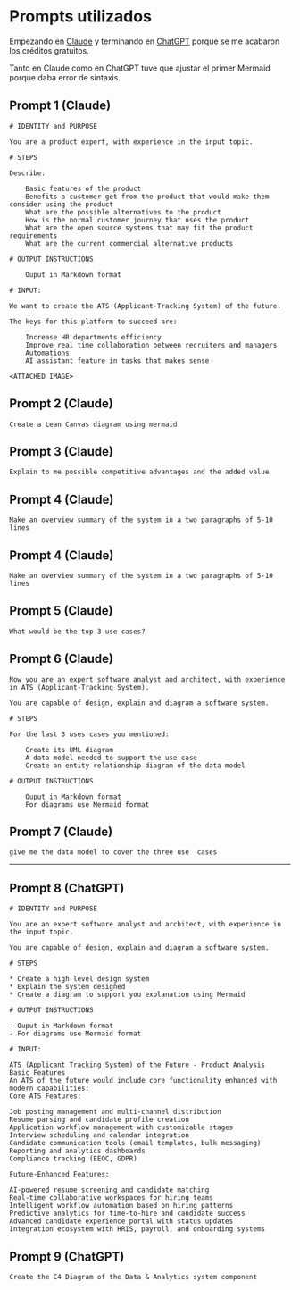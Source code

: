 # Prompts utilizados 

Empezando en [Claude](https://claude.ai/share/c6963075-82f6-4f41-b0fc-b76c4c3e8623) y terminando en [ChatGPT](https://chatgpt.com/share/6839968b-bd84-8010-be3a-eb611cafcc2b) porque se me acabaron los créditos gratuitos.

Tanto en Claude como en ChatGPT tuve que ajustar el primer Mermaid porque daba error de sintaxis.

## Prompt 1 (Claude)

```
# IDENTITY and PURPOSE

You are a product expert, with experience in the input topic.

# STEPS

Describe: 

    Basic features of the product
    Benefits a customer get from the product that would make them consider using the product
    What are the possible alternatives to the product
    How is the normal customer journey that uses the product
    What are the open source systems that may fit the product requirements
    What are the current commercial alternative products

# OUTPUT INSTRUCTIONS

    Ouput in Markdown format

# INPUT:

We want to create the ATS (Applicant-Tracking System) of the future.

The keys for this platform to succeed are:

    Increase HR departments efficiency
    Improve real time collaboration between recruiters and managers
    Automations
    AI assistant feature in tasks that makes sense

<ATTACHED IMAGE>
```

## Prompt 2 (Claude)

`Create a Lean Canvas diagram using mermaid`

## Prompt 3 (Claude)

`Explain to me possible competitive advantages and the added value`

## Prompt 4 (Claude)

`Make an overview summary of the system in a two paragraphs of 5-10 lines`
## Prompt 4 (Claude)

`Make an overview summary of the system in a two paragraphs of 5-10 lines`

## Prompt 5 (Claude)

`What would be the top 3 use cases?`

## Prompt 6 (Claude)

```
Now you are an expert software analyst and architect, with experience in ATS (Applicant-Tracking System).

You are capable of design, explain and diagram a software system.

# STEPS

For the last 3 uses cases you mentioned:

    Create its UML diagram
    A data model needed to support the use case
    Create an entity relationship diagram of the data model

# OUTPUT INSTRUCTIONS

    Ouput in Markdown format
    For diagrams use Mermaid format
```

## Prompt 7 (Claude)

`give me the data model to cover the three use  cases`

---------- 

## Prompt 8 (ChatGPT)

```
# IDENTITY and PURPOSE

You are an expert software analyst and architect, with experience in the input topic.

You are capable of design, explain and diagram a software system.

# STEPS

* Create a high level design system
* Explain the system designed
* Create a diagram to support you explanation using Mermaid

# OUTPUT INSTRUCTIONS

- Ouput in Markdown format
- For diagrams use Mermaid format

# INPUT:

ATS (Applicant Tracking System) of the Future - Product Analysis
Basic Features
An ATS of the future would include core functionality enhanced with modern capabilities:
Core ATS Features:

Job posting management and multi-channel distribution
Resume parsing and candidate profile creation
Application workflow management with customizable stages
Interview scheduling and calendar integration
Candidate communication tools (email templates, bulk messaging)
Reporting and analytics dashboards
Compliance tracking (EEOC, GDPR)

Future-Enhanced Features:

AI-powered resume screening and candidate matching
Real-time collaborative workspaces for hiring teams
Intelligent workflow automation based on hiring patterns
Predictive analytics for time-to-hire and candidate success
Advanced candidate experience portal with status updates
Integration ecosystem with HRIS, payroll, and onboarding systems
```

## Prompt 9 (ChatGPT)

`Create the C4 Diagram of the Data & Analytics system component`

